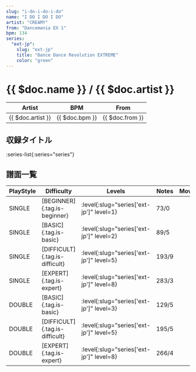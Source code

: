 ```yaml
---
slug: "i-do-i-do-i-do"
name: "I DO I DO I DO"
artist: "CREAMY"
from: "Dancemania EX 1"
bpm: 134
series:
  "ext-jp":
    slug: "ext-jp"
    title: "Dance Dance Revolution EXTREME"
    color: "green"
---
```


# {{ $doc.name }} / {{ $doc.artist }}

|Artist|BPM|From|
|------|---|----|
|{{ $doc.artist }}|{{ $doc.bpm }}|{{ $doc.from }}|

## 収録タイトル

:series-list{:series="series"}

## 譜面一覧

|PlayStyle|Difficulty|Levels|Notes|Movie|
|---------|----------|------|-----|-----|
|SINGLE|[BEGINNER]{.tag.is-beginner}|:level{:slug="series['ext-jp']" level=1}|73/0||
|SINGLE|[BASIC]{.tag.is-basic}|:level{:slug="series['ext-jp']" level=2}|89/5||
|SINGLE|[DIFFICULT]{.tag.is-difficult}|:level{:slug="series['ext-jp']" level=5}|193/9||
|SINGLE|[EXPERT]{.tag.is-expert}|:level{:slug="series['ext-jp']" level=8}|283/3||
|DOUBLE|[BASIC]{.tag.is-basic}|:level{:slug="series['ext-jp']" level=3}|129/5||
|DOUBLE|[DIFFICULT]{.tag.is-difficult}|:level{:slug="series['ext-jp']" level=5}|195/5||
|DOUBLE|[EXPERT]{.tag.is-expert}|:level{:slug="series['ext-jp']" level=8}|266/4||
